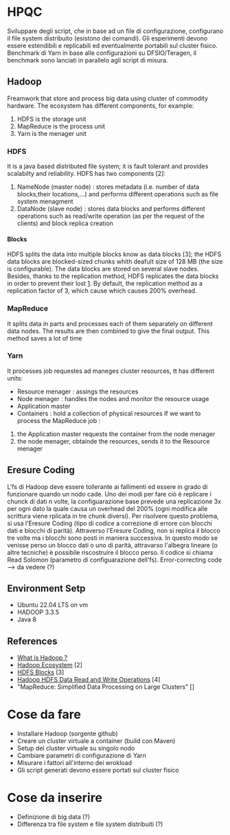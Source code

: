 # HPQC
Sviluppare degli script, che in base ad un file di configurazione, configurano il file system distribuito (esistono dei comandi). Gli esperimenti devono essere estendibili e replicabili ed eventualmente portabili sul cluster fisico.
Benchmark di Yarn in base alle configurazioni su DFSIO/Teragen, il benchmark sono lanciati in parallelo agli script di misura.


## Hadoop
Freamwork that store and process big data using cluster of commodity hardware. The ecosystem has different components, for example:
1) HDFS is the storage unit
2) MapReduce is the process unit
3) Yarn is the menager unit

### HDFS
It is a java based distributed file system; it is fault tolerant and provides scalabilty and reliability. HDFS has two components [2]:
1) NameNode (master node) : stores metadata (i.e. number of data blocks,their locations,...) and performs different operations such as file system menagment
2) DataNode (slave node) : stores data blocks and performs different operations such as read/write operation (as per the request of the clients) and block replica creation

#### Blocks
HDFS splits the data into multiple blocks know as data blocks [3]; the HDFS data blocks are blocked-sized chunks whith deafult size of 128 MB (the size is configurable). The data blocks are stored on several slave nodes. Besides, thanks to the replication method, HDFS replicates the data blocks in order to prevent their lost [1]. By default, the replication method as a replication factor of 3, which cause which causes 200% overhead.

### MapReduce
It splits data in parts and processes each of them separately on different data nodes. The results are then combined to give the final output. This method saves a lot of time

### Yarn
It processes job requestes ad maneges cluster resources, tt has different units:
* Resource menager : assings the resources
* Node menager : handles the nodes and monitor the resource usage
* Application master
* Containers : hold a collection of physical resources
If we want to process the MapReduce job :
1) the Application master requests the container from the node menager
2) the node menager, obtainde the resources, sends it to the Resource menager

## Eresure Coding
L'fs di Hadoop deve essere tollerante ai fallimenti ed essere in grado di funzionare quando un nodo cade. Uno dei modi per fare ciò è replicare i chunck di dati n volte, la configuarazione base prevede una replicazione 3x per ogni dato la quale causa un overhead del 200% (ogni modifica alle scrittura viene rplicata in tre chunk diversi). Per risolvere questo problema, si usa l'Eresure Coding (tipo di codice a correzione di errore con blocchi dati e blocchi di parità). Attraverso l'Eresure Coding, non si replica il blocco tre volte ma i blocchi sono posti in maniera successiva. In questo modo se venisse perso un blocco dati o uno di parità, attravarso l'albegra lineare (o altre tecniche) è possibile riscostruire il blocco perso. Il codice si chiama Read Solomon (parametro di configuarazione dell'fs).
Error-correcting code --> da vedere (?)


## Environment Setp
* Ubuntu 22.04 LTS on vm
* HADOOP 3.3.5
* Java 8


## References
[1]: https://www.youtube.com/watch?v=aReuLtY0YMI&t=1s "What is Hadoop ?"
* [What is Hadoop ?](https://www.youtube.com/watch?v=aReuLtY0YMI&t=1s)
* [Hadoop Ecosystem](https://data-flair.training/blogs/hadoop-ecosystem-components/) [2]
* [HDFS Blocks](https://data-flair.training/blogs/data-block/) [3]
* [Hadoop HDFS Data Read and Write Operations](https://data-flair.training/blogs/hadoop-hdfs-data-read-and-write-operations/) [4]
* "MapReduce: Simplified Data Processing on Large Clusters" []


# Cose da fare
* Installare Hadoop (sorgente github)
* Creare un cluster virtuale a container (build con Maven)
* Setup del cluster virtuale su singolo nodo
* Cambiare parametri di configurazione di Yarn
* Misurare i fattori all'interno dei wrokload
* Gli script generati devono essere portati sul cluster fisico

# Cose da inserire
* Definizione di big data (?)
* Differenza tra file system e file system distribuiti (?)
